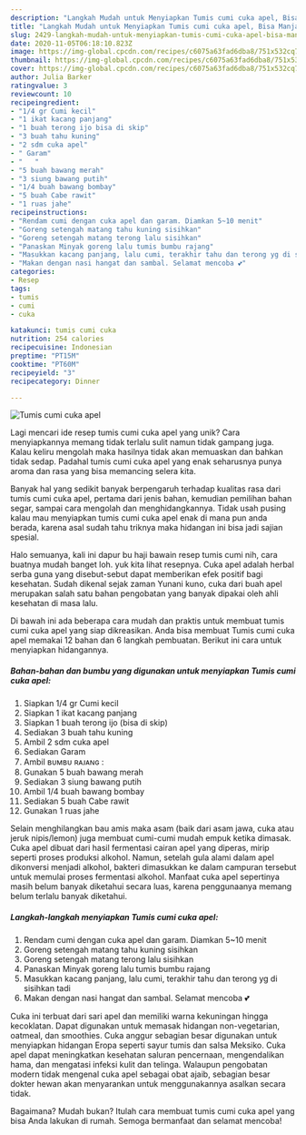```yaml
---
description: "Langkah Mudah untuk Menyiapkan Tumis cumi cuka apel, Bisa Manjain Lidah"
title: "Langkah Mudah untuk Menyiapkan Tumis cumi cuka apel, Bisa Manjain Lidah"
slug: 2429-langkah-mudah-untuk-menyiapkan-tumis-cumi-cuka-apel-bisa-manjain-lidah
date: 2020-11-05T06:18:10.823Z
image: https://img-global.cpcdn.com/recipes/c6075a63fad6dba8/751x532cq70/tumis-cumi-cuka-apel-foto-resep-utama.jpg
thumbnail: https://img-global.cpcdn.com/recipes/c6075a63fad6dba8/751x532cq70/tumis-cumi-cuka-apel-foto-resep-utama.jpg
cover: https://img-global.cpcdn.com/recipes/c6075a63fad6dba8/751x532cq70/tumis-cumi-cuka-apel-foto-resep-utama.jpg
author: Julia Barker
ratingvalue: 3
reviewcount: 10
recipeingredient:
- "1/4 gr Cumi kecil"
- "1 ikat kacang panjang"
- "1 buah terong ijo bisa di skip"
- "3 buah tahu kuning"
- "2 sdm cuka apel"
- " Garam"
- "   "
- "5 buah bawang merah"
- "3 siung bawang putih"
- "1/4 buah bawang bombay"
- "5 buah Cabe rawit"
- "1 ruas jahe"
recipeinstructions:
- "Rendam cumi dengan cuka apel dan garam. Diamkan 5~10 menit"
- "Goreng setengah matang tahu kuning sisihkan"
- "Goreng setengah matang terong lalu sisihkan"
- "Panaskan Minyak goreng lalu tumis bumbu rajang"
- "Masukkan kacang panjang, lalu cumi, terakhir tahu dan terong yg di sisihkan tadi"
- "Makan dengan nasi hangat dan sambal. Selamat mencoba 💕"
categories:
- Resep
tags:
- tumis
- cumi
- cuka

katakunci: tumis cumi cuka 
nutrition: 254 calories
recipecuisine: Indonesian
preptime: "PT15M"
cooktime: "PT60M"
recipeyield: "3"
recipecategory: Dinner

---
```



![Tumis cumi cuka apel](https://img-global.cpcdn.com/recipes/c6075a63fad6dba8/751x532cq70/tumis-cumi-cuka-apel-foto-resep-utama.jpg)

Lagi mencari ide resep tumis cumi cuka apel yang unik? Cara menyiapkannya memang tidak terlalu sulit namun tidak gampang juga. Kalau keliru mengolah maka hasilnya tidak akan memuaskan dan bahkan tidak sedap. Padahal tumis cumi cuka apel yang enak seharusnya punya aroma dan rasa yang bisa memancing selera kita.

Banyak hal yang sedikit banyak berpengaruh terhadap kualitas rasa dari tumis cumi cuka apel, pertama dari jenis bahan, kemudian pemilihan bahan segar, sampai cara mengolah dan menghidangkannya. Tidak usah pusing kalau mau menyiapkan tumis cumi cuka apel enak di mana pun anda berada, karena asal sudah tahu triknya maka hidangan ini bisa jadi sajian spesial.

Halo semuanya, kali ini dapur bu haji bawain resep tumis cumi nih, cara buatnya mudah banget loh. yuk kita lihat resepnya. Cuka apel adalah herbal serba guna yang disebut-sebut dapat memberikan efek positif bagi kesehatan. Sudah dikenal sejak zaman Yunani kuno, cuka dari buah apel merupakan salah satu bahan pengobatan yang banyak dipakai oleh ahli kesehatan di masa lalu.


Di bawah ini ada beberapa cara mudah dan praktis untuk membuat tumis cumi cuka apel yang siap dikreasikan. Anda bisa membuat Tumis cumi cuka apel memakai 12 bahan dan 6 langkah pembuatan. Berikut ini cara untuk menyiapkan hidangannya.

<!--inarticleads1-->

##### Bahan-bahan dan bumbu yang digunakan untuk menyiapkan Tumis cumi cuka apel:

1. Siapkan 1/4 gr Cumi kecil
1. Siapkan 1 ikat kacang panjang
1. Siapkan 1 buah terong ijo (bisa di skip)
1. Sediakan 3 buah tahu kuning
1. Ambil 2 sdm cuka apel
1. Sediakan  Garam
1. Ambil  ʙᴜᴍʙᴜ ʀᴀᴊᴀɴɢ :
1. Gunakan 5 buah bawang merah
1. Sediakan 3 siung bawang putih
1. Ambil 1/4 buah bawang bombay
1. Sediakan 5 buah Cabe rawit
1. Gunakan 1 ruas jahe


Selain menghilangkan bau amis maka asam (baik dari asam jawa, cuka atau jeruk nipis/lemon) juga membuat cumi-cumi mudah empuk ketika dimasak. Cuka apel dibuat dari hasil fermentasi cairan apel yang diperas, mirip seperti proses produksi alkohol. Namun, setelah gula alami dalam apel dikonversi menjadi alkohol, bakteri dimasukkan ke dalam campuran tersebut untuk memulai proses fermentasi alkohol. Manfaat cuka apel sepertinya masih belum banyak diketahui secara luas, karena penggunaanya memang belum terlalu banyak diketahui. 

<!--inarticleads2-->

##### Langkah-langkah menyiapkan Tumis cumi cuka apel:

1. Rendam cumi dengan cuka apel dan garam. Diamkan 5~10 menit
1. Goreng setengah matang tahu kuning sisihkan
1. Goreng setengah matang terong lalu sisihkan
1. Panaskan Minyak goreng lalu tumis bumbu rajang
1. Masukkan kacang panjang, lalu cumi, terakhir tahu dan terong yg di sisihkan tadi
1. Makan dengan nasi hangat dan sambal. Selamat mencoba 💕


Cuka ini terbuat dari sari apel dan memiliki warna kekuningan hingga kecoklatan. Dapat digunakan untuk memasak hidangan non-vegetarian, oatmeal, dan smoothies. Cuka anggur sebagian besar digunakan untuk menyiapkan hidangan Eropa seperti sayur tumis dan salsa Meksiko. Cuka apel dapat meningkatkan kesehatan saluran pencernaan, mengendalikan hama, dan mengatasi infeksi kulit dan telinga. Walaupun pengobatan modern tidak mengenal cuka apel sebagai obat ajaib, sebagian besar dokter hewan akan menyarankan untuk menggunakannya asalkan secara tidak. 

Bagaimana? Mudah bukan? Itulah cara membuat tumis cumi cuka apel yang bisa Anda lakukan di rumah. Semoga bermanfaat dan selamat mencoba!
